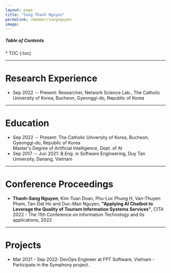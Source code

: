 ```yaml
---
layout: page
title: "Sang Thanh Nguyen"
permalink: /member/sangnguyen
image: 
---
```


<h5>Table of Contents</h5>
* TOC
{:toc}

***

Research Experience
============
* Sep 2022 -- Present: Researcher, Network Science Lab., The Catholic University of Korea, Bucheon, Gyeonggi-do, Republic of Korea

***

Education
============
* Sep 2022 -- Present: The Catholic University of Korea, Bucheon, Gyeonggi-do, Republic of Korea <br> Master's Degree of Artificial Intelligence, Dept. of AI
* Sep 2017 -- Jun 2021: B.Eng. in Software Engineering, Duy Tan University, Danang, Vietnam

***

Conference Proceedings
============
* **Thanh-Sang Nguyen**, Kim-Tuan Doan, Phu-Loc Phung H, Van-Thuyen Pham, Tan-Dat Ho and Duc-Man Nguyen, **"Applying AI Chatbot to Leverage the Quality of Tourism Information Systems Services"**, CITA 2022 - The 11th Conference on Information Technology and its applications, 2022

***

Projects
============
* Mar 2021 - Sep 2022: DevOps Engineer at FPT Software, Vietnam - Participate in the Symphony project.
